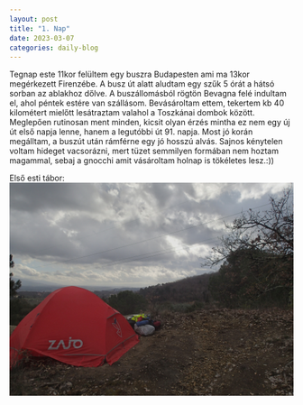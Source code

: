 ```yaml
---
layout: post
title: "1. Nap"
date: 2023-03-07
categories: daily-blog
---
```


Tegnap este 11kor felültem egy buszra Budapesten ami ma 13kor megérkezett Firenzébe. A busz út alatt aludtam egy szűk 5 órát a hátsó sorban az ablakhoz dőlve. A buszállomásból rögtön Bevagna felé indultam el, ahol péntek estére van szállásom. Bevásároltam ettem, tekertem kb 40 kilométert mielőtt lesátraztam valahol a Toszkánai dombok között. Meglepően rutinosan ment minden, kicsit olyan érzés mintha ez nem egy új út első napja lenne, hanem a legutóbbi út 91. napja. Most jó korán megálltam, a buszút után rámférne egy jó hosszú alvás. Sajnos kénytelen voltam hideget vacsorázni, mert tüzet semmilyen formában nem hoztam magammal, sebaj a gnocchi amit vásároltam holnap is tökéletes lesz.:))

Első esti tábor: ![Tábor](/2day1camp.jpg)
